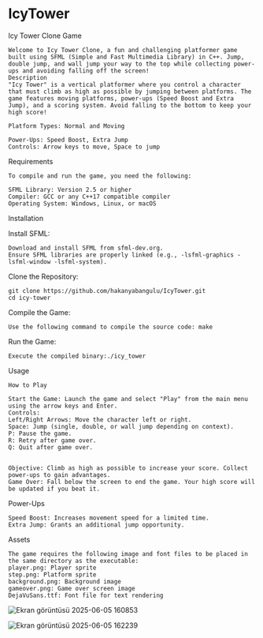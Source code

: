 # IcyTower

Icy Tower Clone Game

    Welcome to Icy Tower Clone, a fun and challenging platformer game built using SFML (Simple and Fast Multimedia Library) in C++. Jump, double jump, and wall jump your way to the top while collecting power-ups and avoiding falling off the screen!
    Description
    "Icy Tower" is a vertical platformer where you control a character that must climb as high as possible by jumping between platforms. The game features moving platforms, power-ups (Speed Boost and Extra Jump), and a scoring system. Avoid falling to the bottom to keep your high score!
    
    Platform Types: Normal and Moving
    
    Power-Ups: Speed Boost, Extra Jump
    Controls: Arrow keys to move, Space to jump

Requirements

    To compile and run the game, you need the following:
    
    SFML Library: Version 2.5 or higher
    Compiler: GCC or any C++17 compatible compiler
    Operating System: Windows, Linux, or macOS
    
Installation

Install SFML:

    Download and install SFML from sfml-dev.org.
    Ensure SFML libraries are properly linked (e.g., -lsfml-graphics -lsfml-window -lsfml-system).


Clone the Repository: 

    git clone https://github.com/hakanyabangulu/IcyTower.git
    cd icy-tower


Compile the Game:

    Use the following command to compile the source code: make

Run the Game:

    Execute the compiled binary:./icy_tower

Usage

    How to Play
    
    Start the Game: Launch the game and select "Play" from the main menu using the arrow keys and Enter.
    Controls:
    Left/Right Arrows: Move the character left or right.
    Space: Jump (single, double, or wall jump depending on context).
    P: Pause the game.
    R: Retry after game over.
    Q: Quit after game over.
    
    
    Objective: Climb as high as possible to increase your score. Collect power-ups to gain advantages.
    Game Over: Fall below the screen to end the game. Your high score will be updated if you beat it.

Power-Ups

    Speed Boost: Increases movement speed for a limited time.
    Extra Jump: Grants an additional jump opportunity.

Assets

    The game requires the following image and font files to be placed in the same directory as the executable:
    player.png: Player sprite
    step.png: Platform sprite
    background.png: Background image
    gameover.png: Game over screen image
    DejaVuSans.ttf: Font file for text rendering

![Ekran görüntüsü 2025-06-05 160853](https://github.com/user-attachments/assets/88ccd646-afec-4d7d-8176-c9e5f4f3be5e)

![Ekran görüntüsü 2025-06-05 162239](https://github.com/user-attachments/assets/6ef1c8ab-2b4d-47d1-ace5-7250c8530e87)


    




